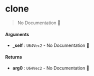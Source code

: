 # clone

> No Documentation 🚧

#### Arguments

- **\_self** : `U64Vec2` \- No Documentation 🚧

#### Returns

- **arg0** : `U64Vec2` \- No Documentation 🚧